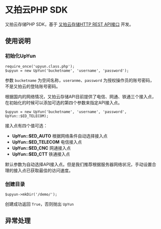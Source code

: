 # 又拍云PHP SDK

又拍云存储PHP SDK，基于 [又拍云存储HTTP REST API接口](http://wiki.upyun.com/index.php?title=HTTP_REST_API%E6%8E%A5%E5%8F%A3) 开发。

## 使用说明

### 初始化UpYun
````
require_once('upyun.class.php');
$upyun = new UpYun('bucketname', 'username', 'password');
````

参数 `bucketname` 为空间名称，`useranme`、`password` 为授权操作员的账号密码，不是又拍云的登陆账号密码。

根据国内的网络情况，又拍云存储API目前提供了电信、网通、铁通三个接入点，在初始化的时候可以添加可选的第四个参数来指定API接入点。

````
$upyun = new UpYun('bucketname', 'username', 'password', UpYun::$ED_TELECOM);
````

接入点有四个值可选：

* **UpYun::$ED_AUTO** 根据网络条件自动选择接入点
* **UpYun::$ED_TELECOM** 电信接入点
* **UpYun::$ED_CNC** 网通接入点
* **UpYun::$ED_CTT** 铁通接入点

默认参数为自动选择API接入点。但是我们推荐根据服务器网络状况，手动设置合理的接入点已获取最佳的访问速度。

### 创建目录
````
$upyun->mkDir('/demo/');
````
创建成功返回 `True`，否则抛出 `UpYun`

## 异常处理


